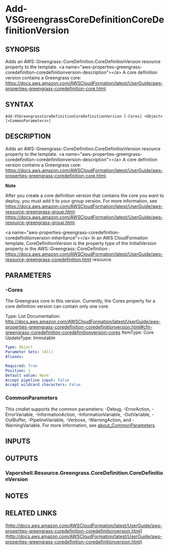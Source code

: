 # Add-VSGreengrassCoreDefinitionCoreDefinitionVersion

## SYNOPSIS
Adds an AWS::Greengrass::CoreDefinition.CoreDefinitionVersion resource property to the template.
\<a name="aws-properties-greengrass-coredefinition-coredefinitionversion-description"\>\</a\> A core definition version contains a Greengrass core: https://docs.aws.amazon.com/AWSCloudFormation/latest/UserGuide/aws-properties-greengrass-coredefinition-core.html.

## SYNTAX

```
Add-VSGreengrassCoreDefinitionCoreDefinitionVersion [-Cores] <Object> [<CommonParameters>]
```

## DESCRIPTION
Adds an AWS::Greengrass::CoreDefinition.CoreDefinitionVersion resource property to the template.
\<a name="aws-properties-greengrass-coredefinition-coredefinitionversion-description"\>\</a\> A core definition version contains a Greengrass core: https://docs.aws.amazon.com/AWSCloudFormation/latest/UserGuide/aws-properties-greengrass-coredefinition-core.html.

**Note**

After you create a core definition version that contains the core you want to deploy, you must add it to your group version.
For more information, see https://docs.aws.amazon.com/AWSCloudFormation/latest/UserGuide/aws-resource-greengrass-group.html: https://docs.aws.amazon.com/AWSCloudFormation/latest/UserGuide/aws-resource-greengrass-group.html.

\<a name="aws-properties-greengrass-coredefinition-coredefinitionversion-inheritance"\>\</a\> In an AWS CloudFormation template, CoreDefinitionVersion is the property type of the InitialVersion property in the  AWS::Greengrass::CoreDefinition : https://docs.aws.amazon.com/AWSCloudFormation/latest/UserGuide/aws-resource-greengrass-coredefinition.html resource.

## PARAMETERS

### -Cores
The Greengrass core in this version.
Currently, the Cores property for a core definition version can contain only one core.

Type: List
Documentation: http://docs.aws.amazon.com/AWSCloudFormation/latest/UserGuide/aws-properties-greengrass-coredefinition-coredefinitionversion.html#cfn-greengrass-coredefinition-coredefinitionversion-cores
ItemType: Core
UpdateType: Immutable

```yaml
Type: Object
Parameter Sets: (All)
Aliases:

Required: True
Position: 1
Default value: None
Accept pipeline input: False
Accept wildcard characters: False
```

### CommonParameters
This cmdlet supports the common parameters: -Debug, -ErrorAction, -ErrorVariable, -InformationAction, -InformationVariable, -OutVariable, -OutBuffer, -PipelineVariable, -Verbose, -WarningAction, and -WarningVariable. For more information, see [about_CommonParameters](http://go.microsoft.com/fwlink/?LinkID=113216).

## INPUTS

## OUTPUTS

### Vaporshell.Resource.Greengrass.CoreDefinition.CoreDefinitionVersion
## NOTES

## RELATED LINKS

[http://docs.aws.amazon.com/AWSCloudFormation/latest/UserGuide/aws-properties-greengrass-coredefinition-coredefinitionversion.html](http://docs.aws.amazon.com/AWSCloudFormation/latest/UserGuide/aws-properties-greengrass-coredefinition-coredefinitionversion.html)


